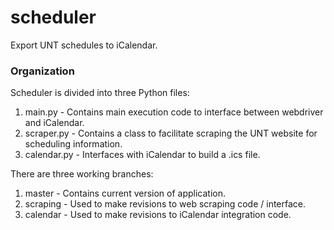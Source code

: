 # scheduler
Export UNT schedules to iCalendar.

### Organization
Scheduler is divided into three Python files:
1. main.py - Contains main execution code to interface between webdriver and iCalendar.
2. scraper.py - Contains a class to facilitate scraping the UNT website for scheduling information.
3. calendar.py - Interfaces with iCalendar to build a .ics file.

There are three working branches:
1. master - Contains current version of application.
2. scraping - Used to make revisions to web scraping code / interface.
3. calendar - Used to make revisions to iCalendar integration code.
